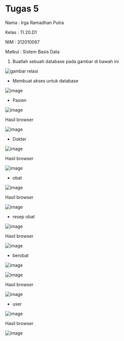 # Tugas 5
Nama   : Irga Ramadhan Putra

Kelas  : TI.20.D1

NIM    : 312010067

Matkul : Sistem Basis Data

1. Buatlah sebuah database pada gambar di bawah ini

 ![gambar relasi](https://user-images.githubusercontent.com/101645216/169638492-118dfa8f-b3bb-4810-863a-2dcb51b6b4d8.png)


- Membuat akses untuk database 
  
 ![image](https://user-images.githubusercontent.com/101645216/169637835-18882a41-cf54-420c-a489-1d7c895feb19.png)

- Pasien 

![image](https://user-images.githubusercontent.com/101645216/169637994-c735c679-152e-4910-9882-5b20eb9a7d5b.png)
 
 Hasil browser 
 
 ![image](https://user-images.githubusercontent.com/101645216/169638042-6b65a987-b90c-4983-90aa-a7e91d3fe68f.png)

- Dokter 

 ![image](https://user-images.githubusercontent.com/101645216/169638110-18767c5a-8fe6-43bf-b74b-def28a1b8646.png)

 Hasil browser 
 
![image](https://user-images.githubusercontent.com/101645216/169638253-d88a511e-b9e9-4eac-ab0b-7a9a2c87f214.png)

- obat 

![image](https://user-images.githubusercontent.com/101645216/169638284-5516fac1-018b-47ef-bafb-3d7fe8f329c5.png)

  Hasil browser 
  
  ![image](https://user-images.githubusercontent.com/101645216/169638317-ed6f9f1a-bb21-422a-bc0d-591be19100d6.png)

- resep obat 

![image](https://user-images.githubusercontent.com/101645216/169638351-c8a7afd8-841e-44fe-bf5b-ff588b2de8e2.png)

  Hasil browser 
  
  ![image](https://user-images.githubusercontent.com/101645216/169638407-2b97b8a4-dc9b-4a2d-9480-a60df19fc580.png)


- berobat 

![image](https://user-images.githubusercontent.com/101645216/169638631-2b0974f8-8365-4122-8314-7a1a4ee96ded.png)


![image](https://user-images.githubusercontent.com/101645216/169638669-757d5cc6-f2b8-4697-b1a9-40aa45da187b.png)

 Hasil browser 
 
 ![image](https://user-images.githubusercontent.com/101645216/169640036-e2df31d2-13e9-44be-a87f-3fbedda72004.png)

 
- user 
 
![image](https://user-images.githubusercontent.com/101645216/169639853-71194648-20d6-4c18-a200-f4a392da54fb.png)
 
  Hasil browser 
  
 ![image](https://user-images.githubusercontent.com/101645216/169639958-71fcb85b-79e2-47c1-9e81-3e799aacb59c.png)

  
